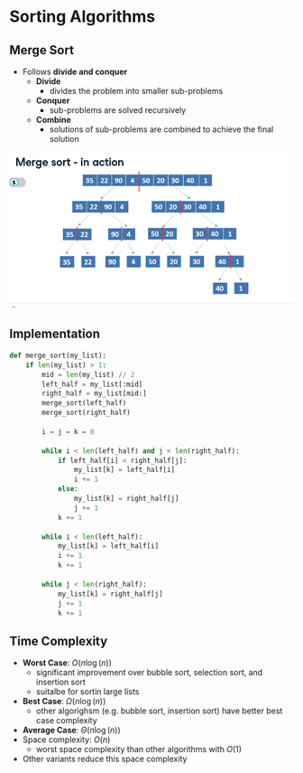 # Sorting Algorithms

## Merge Sort
- Follows **divide and conquer**
  - **Divide**
    - divides the problem into smaller sub-problems
  - **Conquer**
    - sub-problems are solved recursively
  - **Combine**
    - solutions of sub-problems are combined to achieve the final solution
  
![Merge sort](./docs/merge.png)

## Implementation

```python
def merge_sort(my_list):
    if len(my_list) > 1:
        mid = len(my_list) // 2
        left_half = my_list[:mid]
        right_half = my_list[mid:]
        merge_sort(left_half)
        merge_sort(right_half)

        i = j = k = 0

        while i < len(left_half) and j < len(right_half):
            if left_half[i] < right_half[j]:
                my_list[k] = left_half[i]
                i += 1
            else:
                my_list[k] = right_half[j]
                j += 1
            k += 1

        while i < len(left_half):
            my_list[k] = left_half[i]
            i += 1
            k += 1

        while j < len(right_half):
            my_list[k] = right_half[j]
            j += 1
            k += 1
```

## Time Complexity

- **Worst Case**: $O(n \log(n))$
  - significant improvement over bubble sort, selection sort, and insertion sort
  - suitalbe for sortin large lists
- **Best Case**: $\Omega(n \log(n))$
  - other algorighsm (e.g. bubble sort, insertion sort) have better best case complexity
- **Average Case**: $\Theta(n \log(n))$
- Space complexity: $O(n)$
  - worst space complexity than other algorithms with $O(1)$
- Other variants reduce this space complexity

